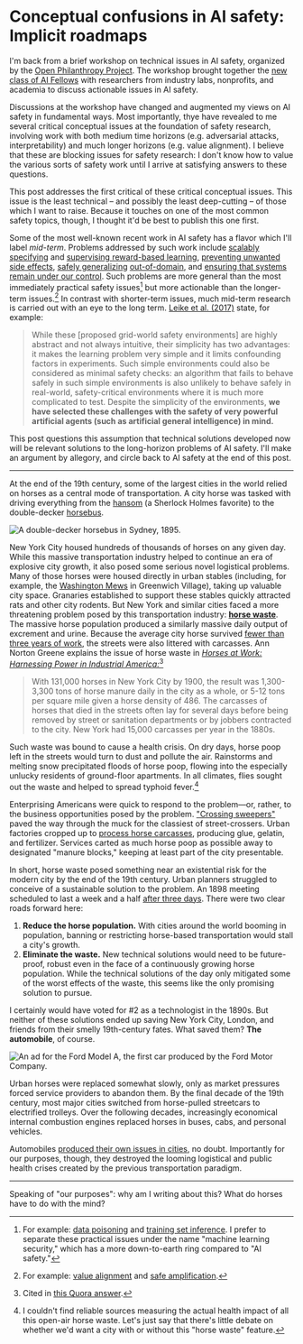 # Conceptual confusions in AI safety: Implicit roadmaps

I'm back from a brief workshop on technical issues in AI safety, organized by the [Open Philanthropy Project][13]. The workshop brought together the [new class of AI Fellows][12] with researchers from industry labs, nonprofits, and academia to discuss actionable issues in AI safety.

Discussions at the workshop have changed and augmented my views on AI safety in fundamental ways. Most importantly, thye have revealed to me several critical conceptual issues at the foundation of safety research, involving work with both medium time horizons (e.g. adversarial attacks, interpretability) and much longer horizons (e.g. value alignment). I believe that these are blocking issues for safety research: I don't know how to value the various sorts of safety work until I arrive at satisfying answers to these questions.

This post addresses the first critical of these critical conceptual issues. This issue is the least technical – and possibly the least deep-cutting – of those which I want to raise. Because it touches on one of the most common safety topics, though, I thought it'd be best to publish this one first.

Some of the most well-known recent work in AI safety has a flavor which I'll label *mid-term*. Problems addressed by such work include [scalably specifying][16] and [supervising reward-based learning][14], [preventing unwanted side effects][15], [safely generalizing][14] [out-of-domain][15], and [ensuring that systems remain under our control][17]. Such problems are more general than the most immediately practical safety issues[^1] but more actionable than the longer-term issues.[^2] In contrast with shorter-term issues, much mid-term research is carried out with an eye to the long term. [Leike et al. (2017)][18] state, for example:

> While these [proposed grid-world safety environments] are highly abstract and not always intuitive, their simplicity has two advantages: it makes the learning problem very simple and it limits confounding factors in experiments. Such simple environments could also be considered as minimal safety checks: an algorithm that fails to behave safely in such simple environments is also unlikely to behave safely in real-world, safety-critical environments where it is much more complicated to test. Despite the simplicity of the environments, **we have selected these challenges with the safety of very powerful artificial agents (such as artificial general intelligence) in mind.**

This post questions this assumption that technical solutions developed now will be relevant solutions to the long-horizon problems of AI safety. I'll make an argument by allegory, and circle back to AI safety at the end of this post.

---

At the end of the 19th century, some of the largest cities in the world relied on horses as a central mode of transportation. A city horse was tasked with driving everything from the [hansom][2] (a Sherlock Holmes favorite) to the double-decker [horsebus][3].

![A double-decker horsebus in Sydney, 1895.](https://c2.staticflickr.com/8/7362/9472641326_2ef9976ccc_z.jpg)

New York City housed hundreds of thousands of horses on any given day. While this massive transportation industry helped to continue an era of explosive city growth, it also posed some serious novel logistical problems. Many of those horses were housed directly in urban stables (including, for example, the [Washington Mews][5] in Greenwich Village), taking up valuable city space. Granaries established to support these stables quickly attracted rats and other city rodents. But New York and similar cities faced a more threatening problem posed by this transportation industry: [**horse waste**][1]. The massive horse population produced a similarly massive daily output of excrement and urine. Because the average city horse survived [fewer than three years of work][4], the streets were also littered with carcasses. Ann Norton Greene explains the issue of horse waste in [*Horses at Work: Harnessing Power in Industrial America:*][6][^3]

> With 131,000 horses in New York City by 1900, the result was 1,300-3,300 tons of horse manure daily in the city as a whole, or 5-12 tons per square mile given a horse density of 486. The carcasses of horses that died in the streets often lay for several days before being removed by street or sanitation departments or by jobbers contracted to the city. New York had 15,000 carcasses per year in the 1880s.

Such waste was bound to cause a health crisis. On dry days, horse poop left in the streets would turn to dust and pollute the air. Rainstorms and melting snow precipitated floods of horse poop, flowing into the especially unlucky residents of ground-floor apartments. In all climates, flies sought out the waste and helped to spread typhoid fever.[^4]

Enterprising Americans were quick to respond to the problem—or, rather, to the business opportunities posed by the problem. ["Crossing sweepers"][8] paved the way through the muck for the classiest of street-crossers. Urban factories cropped up to [process horse carcasses][9], producing glue, gelatin, and fertilizer. Services carted as much horse poop as possible away to designated "manure blocks," keeping at least part of the city presentable.

In short, horse waste posed something near an existential risk for the modern city by the end of the 19th century. Urban planners struggled to conceive of a sustainable solution to the problem. An 1898 meeting scheduled to last a week and a half [after three days][10]. There were two clear roads forward here:

1. **Reduce the horse population.** With cities around the world booming in population, banning or restricting horse-based transportation would stall a city's growth.
2. **Eliminate the waste.** New technical solutions would need to be future-proof, robust even in the face of a continuously growing horse population. While the technical solutions of the day only mitigated some of the worst effects of the waste, this seems like the only promising solution to pursue.

I certainly would have voted for #2 as a technologist in the 1890s. But neither of these solutions ended up saving New York City, London, and friends from their smelly 19th-century fates. What saved them? **The automobile**, of course.

![An ad for the Ford Model A, the first car produced by the Ford Motor Company.](https://upload.wikimedia.org/wikipedia/commons/thumb/2/23/Ford1903.jpg/640px-Ford1903.jpg)

Urban horses were replaced somewhat slowly, only as market pressures forced service providers to abandon them. By the final decade of the 19th century, most major cities switched from horse-pulled streetcars to electrified trolleys. Over the following decades, increasingly economical internal combustion engines replaced horses in buses, cabs, and personal vehicles.

Automobiles [produced their own issues in cities][11], no doubt. Importantly for our purposes, though, they destroyed the looming logistical and public health crises created by the previous transportation paradigm.

---

Speaking of "our purposes": why am I writing about this? What do horses have to do with the mind?

[^1]: For example: [data poisoning](https://arxiv.org/abs/1706.03691) and [training set inference](https://arxiv.org/abs/1802.08232). I prefer to separate these practical issues under the name "machine learning security," which has a more down-to-earth ring compared to "AI safety."
[^2]: For example: [value alignment](https://intelligence.org/stanford-talk/) and [safe amplification](https://ai-alignment.com/iterated-distillation-and-amplification-157debfd1616?gi=cfd4dacacaad).
[^3]: Cited in [this Quora answer][7].
[^4]: I couldn't find reliable sources measuring the actual health impact of all this open-air horse waste. Let's just say that there's little debate on whether we'd want a city with or without this "horse waste" feature.



[1]: https://cityroom.blogs.nytimes.com/2008/06/09/when-horses-posed-a-public-health-hazard/
[2]: https://en.wikipedia.org/wiki/Hansom_cab
[3]: https://en.wikipedia.org/wiki/Horsebus
[4]: https://web.archive.org/web/20080509133928/https://www.fathom.com/feature/121636/
[5]: https://en.wikipedia.org/wiki/Washington_Mews
[6]: http://www.hup.harvard.edu/catalog.php?isbn=9780674031296
[7]: https://www.quora.com/Were-city-streets-filled-with-horse-manure-peoples-shoes-caked-with-horse-manure-before-the-car-was-invented/answer/Kingshuk-Bandyopadhyay
[8]: https://enviroliteracy.org/environment-society/transportation/the-horse-the-urban-environment/
[9]: https://www.nytimes.com/1865/09/09/archives/the-boneboiling-nuisance.html
[10]: https://www.newyorker.com/magazine/2009/11/16/hosed
[11]: https://www.detroitnews.com/story/news/local/michigan-history/2015/04/26/auto-traffic-history-detroit/26312107/
[12]: https://www.openphilanthropy.org/focus/global-catastrophic-risks/potential-risks-advanced-artificial-intelligence/announcing-2018-ai-fellows
[13]: https://www.openphilanthropy.org/blog/potential-risks-advanced-artificial-intelligence-philanthropic-opportunity
[14]: https://arxiv.org/abs/1606.06565
[15]: https://deepmind.com/blog/specifying-ai-safety-problems/
[16]: https://blog.openai.com/deep-reinforcement-learning-from-human-preferences/
[17]: https://arxiv.org/abs/1611.08219
[18]: https://arxiv.org/abs/1711.09883